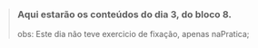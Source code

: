 > ### Aqui estarão os conteúdos do dia 3, do bloco 8.
> obs: Este dia não teve exercicio de fixação, apenas naPratica;
